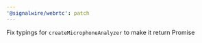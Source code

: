 ```yaml
---
'@signalwire/webrtc': patch
---
```


Fix typings for `createMicrophoneAnalyzer` to make it return Promise<MicrophoneAnalyzer>
